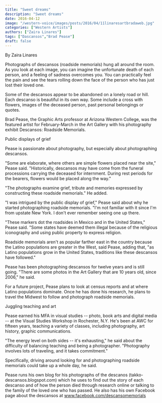 ```yaml
---
title: "Sweet dreams"
description: "Sweet dreams"
date: 2016-04-12
image: "/western-voice/images/posts/2016/04/11linaresartbradaweb.jpg"
categories: ["Western Artists"]
authors: ["Zaira Linares"]
tags: ["Dascansos","Brad Pease"]
draft: false
---
```

By Zaira Linares

Photographs of descansos (roadside memorials) hung all around the room. As you look at each image, you can imagine the unfortunate death of each person, and a feeling of sadness overcomes you. You can practically feel the pain and see the tears rolling down the face of the person who has just lost their loved one.

Some of the descansos appear to be abandoned on a lonely road or hill. Each descanso is beautiful in its own way. Some include a cross with flowers, images of the deceased person, past personal belongings or quotes.

Brad Pease, the Graphic Arts professor at Arizona Western College, was the featured artist for February-March in the Art Gallery with his photography exhibit Descansos: Roadside Memorials.

Public displays of grief

Pease is passionate about photography, but especially about photographing descansos.

"Some are elaborate, where others are simple flowers placed near the site," Pease said. "Historically, descansos may have come from the funeral processions carrying the deceased for internment. During rest periods for the bearers, flowers would be placed along the way."

"The photographs examine grief, tribute and memories expressed by constructing these roadside memorials." He added.

"I was intrigued by the public display of grief," Pease said about why he started photographing roadside memorials. "I'm not familiar with it since I'm from upstate New York. I don't ever remember seeing one up there.

"These markers dot the roadsides in Mexico and in the United States," Pease said. "Some states have deemed them illegal because of the religious iconography and using public property to express religion.

Roadside memorials aren't as popular farther east in the country because the Latino populations are greater in the West, said Pease, adding that, "as Latino populations grow in the United States, traditions like these descansos have followed."

Pease has been photographing descansos for twelve years and is still going. "There are some photos in the Art Gallery that are 10 years old, since 2006," he said.

For a future project, Pease plans to look at census reports and at where Latino populations dominate. Once he has done his research, he plans to travel the Midwest to follow and photograph roadside memorials.

Juggling teaching and art

Pease earned his MFA in visual studies -- photo, book arts and digital media -- at the Visual Studies Workshop in Rochester, N.Y. He's been at AWC for fifteen years, teaching a variety of classes, including photography, art history, graphic communications.

"The energy level on both sides -- it's exhausting," he said about the difficulty of balancing teaching and being a photographer. "Photography involves lots of traveling, and it takes commitment."

Specifically, driving around looking for and photographing roadside memorials could take up a whole day, he said.

Pease runs his own blog for his photographs of the descanos (takko-descansos.blogspot.com) which he uses to find out the story of each descanso and of how the person died through research online or talking to the family of the loved one who has passed. He also has his own Facebook page about the descansos at www.facebook.com/descansomemorials